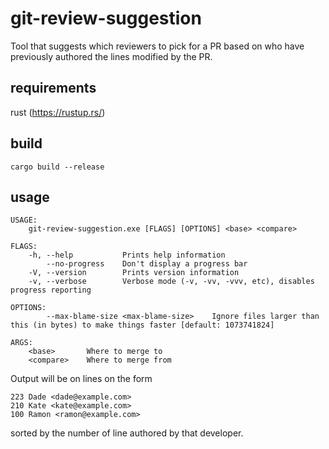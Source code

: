 git-review-suggestion
===================
Tool that suggests which reviewers to pick for a PR based on who have previously authored the lines modified by the PR.

requirements
------------
rust (https://rustup.rs/)

build
-----
`cargo build --release`

usage
-----
    USAGE:
        git-review-suggestion.exe [FLAGS] [OPTIONS] <base> <compare>

    FLAGS:
        -h, --help           Prints help information
            --no-progress    Don't display a progress bar
        -V, --version        Prints version information
        -v, --verbose        Verbose mode (-v, -vv, -vvv, etc), disables progress reporting

    OPTIONS:
            --max-blame-size <max-blame-size>    Ignore files larger than this (in bytes) to make things faster [default: 1073741824]

    ARGS:
        <base>       Where to merge to
        <compare>    Where to merge from

Output will be on lines on the form
```
223 Dade <dade@example.com>
210 Kate <kate@example.com>
100 Ramon <ramon@example.com> 
```
sorted by the number of line authored by that developer.
